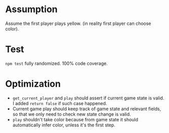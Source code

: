 # Assumption
Assume the first player plays yellow. (in reality first player can choose color).

# Test
`npm test` fully randomized. 100% code coverage.

# Optimization
* `get_current_player` and `play` should assert if current game state is valid. I added `return false` if such case happened.
* Current game play should keep track of game state and relevant fields, so that we only need to check new state change is valid.
* `play` shouldn't take color because from game state it should automatically infer color, unless it's the first step.